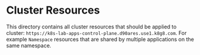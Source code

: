 # Cluster Resources
This directory contains all cluster resources that should be applied to cluster: `https://k8s-lab-apps-control-plane.d90ares.use1.k8g8.com`.
For example `Namespace` resources that are shared by multiple applications on the same namespace.
